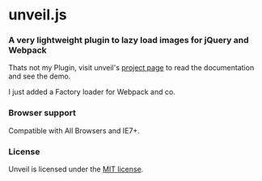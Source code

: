 # unveil.js

### A very lightweight plugin to lazy load images for jQuery and Webpack

Thats not my Plugin, visit unveil's [project page](http://luis-almeida.github.com/unveil/) to read the documentation and see the demo.

I just added a Factory loader for Webpack and co.

### Browser support

Compatible with All Browsers and IE7+.

### License

Unveil is licensed under the [MIT license](http://opensource.org/licenses/MIT).
